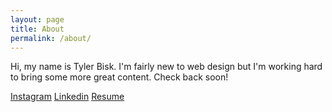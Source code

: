 ```yaml
---
layout: page
title: About
permalink: /about/
---
```


Hi, my name is Tyler Bisk. I'm fairly new to web design but I'm working hard to bring some more great content.  Check back soon!


[Instagram](http://www.instagram.com/tylerbisk "Instagram")
[Linkedin](http://www.linkedin.com/in/tylerbisk "Linkedin")
[Resume](https://github.com/tylerbisk/tylerbisk.github.io/raw/master/Files/resumenew.pdf "Resume")
